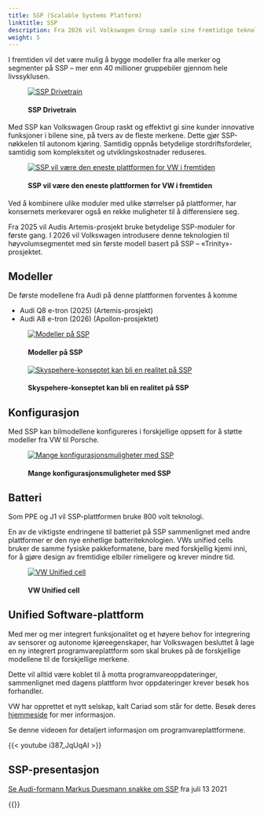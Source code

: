 ```yaml
---
title: SSP (Scalable Systems Platform)
linktitle: SSP
description: Fra 2026 vil Volkswagen Group samle sine fremtidige teknologier på Scalable Systems Platform (SSP). Etter det modulære elektriske drivsettet (MEB) og Premium Platform Electric (PPE), representerer SSP neste generasjon av helelektrisk, heldigital og svært skalerbar mekatronikkplattform.
weight: 5
---
```

<!-- markdownlint-disable MD033 -->
I fremtiden vil det være mulig å bygge modeller fra alle merker og segmenter på SSP – mer enn 40 millioner gruppebiler gjennom hele livssyklusen.

<figure>
    <a href="https://media.electrichasgoneaudi.net/multimedia/technology/bev-platforms/ssp/drivetrain.jpg">
        <img src="https://media.electrichasgoneaudi.net/multimedia/technology/bev-platforms/ssp/drivetrains.jpg"
        class="img-fluid" alt="SSP Drivetrain" title="SSP Drivetrain">
    </a>
    <figcaption><h4>SSP Drivetrain</h4></figcaption>
</figure>

Med SSP kan Volkswagen Group raskt og effektivt gi sine kunder innovative funksjoner i bilene sine, på tvers av de fleste merkene. Dette gjør SSP-nøkkelen til autonom kjøring. Samtidig oppnås betydelige stordriftsfordeler, samtidig som kompleksitet og utviklingskostnader reduseres.

<figure>
    <a href="https://media.electrichasgoneaudi.net/multimedia/technology/bev-platforms/ssp/ssp1.png">
        <img src="https://media.electrichasgoneaudi.net/multimedia/technology/bev-platforms/ssp/ssp1s.png"
        class="img-fluid" alt="SSP vil være den eneste plattformen for VW i fremtiden" title="SSP vil være den eneste plattformen for VW i fremtiden">
    </a>
    <figcaption><h4>SSP vil være den eneste plattformen for VW i fremtiden</h4></figcaption>
</figure>

Ved å kombinere ulike moduler med ulike størrelser på plattformer, har konsernets merkevarer også en rekke muligheter til å differensiere seg.

Fra 2025 vil Audis Artemis-prosjekt bruke betydelige SSP-moduler for første gang. I 2026 vil Volkswagen introdusere denne teknologien til høyvolumsegmentet med sin første modell basert på SSP – «Trinity»-prosjektet.

## Modeller

De første modellene fra Audi på denne plattformen forventes å komme

- Audi Q8 e-tron (2025) (Artemis-prosjekt)
- Audi A8 e-tron (2026) (Apollon-prosjektet)

<figure>
    <a href="https://media.electrichasgoneaudi.net/multimedia/technology/bev-platforms/ssp/ssp2.png">
        <img src="https://media.electrichasgoneaudi.net/multimedia/technology/bev-platforms/ssp/ssp2s.png"
        class="img-fluid" alt="Modeller på SSP" title="Modeller på SSP">
    </a>
    <figcaption><h4>Modeller på SSP</h4></figcaption>
</figure>

<figure>
    <a href="https://media.electrichasgoneaudi.net/multimedia/articles/audiskysphereconcept/audiskysphereconcept_1.jpg">
        <img src="https://media.electrichasgoneaudi.net/multimedia/articles/audiskysphereconcept/audiskysphereconcept_1s.jpg" class="img-fluid" alt="Skyspehere-konseptet kan bli en realitet på SSP" title="Skyspehere-konseptet kan bli en realitet på SSP">
    </a>
    <figcaption><h4>Skyspehere-konseptet kan bli en realitet på SSP</h4></figcaption>
</figure>

## Konfigurasjon

Med SSP kan bilmodellene konfigureres i forskjellige oppsett for å støtte modeller fra VW til Porsche.

<figure>
    <a href="https://media.electrichasgoneaudi.net/multimedia/technology/bev-platforms/ssp/ssp3.png">
        <img src="https://media.electrichasgoneaudi.net/multimedia/technology/bev-platforms/ssp/ssp3s.png"
        class="img-fluid" alt="Mange konfigurasjonsmuligheter med SSP" title="Mange konfigurasjonsmuligheter med SSP">
    </a>
    <figcaption><h4>Mange konfigurasjonsmuligheter med SSP</h4></figcaption>
</figure>

## Batteri

Som PPE og J1 vil SSP-plattformen bruke 800 volt teknologi.

En av de viktigste endringene til batteriet på SSP sammenlignet med andre plattformer er den nye enhetlige batteriteknologien. VWs unified cells bruker de samme fysiske pakkeformatene, bare med forskjellig kjemi inni, for å gjøre design av fremtidige elbiler rimeligere og krever mindre tid.

<figure>
    <a href="https://media.electrichasgoneaudi.net/multimedia/technology/bev-platforms/ssp/unifiedcell1.jpg">
        <img src="https://media.electrichasgoneaudi.net/multimedia/technology/bev-platforms/ssp/unifiedcell1s.jpg"
        class="img-fluid" alt="VW Unified cell" title="VW Unified cell">
    </a>
    <figcaption><h4>VW Unified cell</h4></figcaption>
</figure>

## Unified Software-plattform

Med mer og mer integrert funksjonalitet og et høyere behov for integrering av sensorer og autonome kjøreegenskaper, har Volkswagen besluttet å lage en ny integrert programvareplattform som skal brukes på de forskjellige modellene til de forskjellige merkene.

Dette vil alltid være koblet til å motta programvareoppdateringer, sammenlignet med dagens plattform hvor oppdateringer krever besøk hos forhandler.

VW har opprettet et nytt selskap, kalt Cariad som står for dette. Besøk deres [hjemmeside](https://cariad.technology/) for mer informasjon.

Se denne videoen for detaljert informasjon om programvareplattformene.

{{< youtube i387_JqUqAI >}}

## SSP-presentasjon

[Se Audi-formann Markus Duesmann snakke om SSP](https://comsatmedia.s3.eu-west-1.amazonaws.com/vw/vwnewsroom/2021-07-13_strategy_day/vw_210713_strategyday_speech_duesmann_en.mp4) fra juli 13 2021

{{<children description="true" />}}

